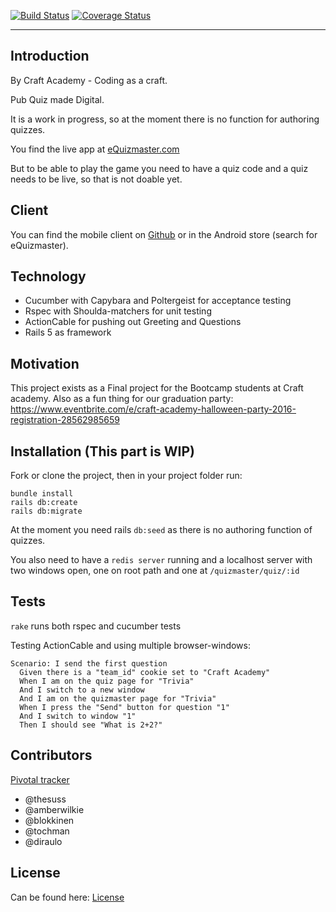 [![Build Status](https://travis-ci.org/CraftAcademy/quizmaster.svg?branch=develop)](https://travis-ci.org/CraftAcademy/quizmaster)
[![Coverage Status](https://coveralls.io/repos/github/CraftAcademy/quizmaster/badge.svg)](https://coveralls.io/github/CraftAcademy/quizmaster)


----------


## Introduction

By Craft Academy - Coding as a craft.

Pub Quiz made Digital.

It is a work in progress, so at the moment there is no function for authoring quizzes.

You find the live app at [eQuizmaster.com](http://www.equizmaster.com/) 

But to be able to play the game you need to have a quiz code and a quiz needs to be live, so that is not doable yet.

## Client

You can find the mobile client on [Github](https://github.com/AmberWilkie/quizmaster-client) or in the Android store (search for eQuizmaster).



## Technology
- Cucumber with Capybara and Poltergeist for acceptance testing
- Rspec with Shoulda-matchers for unit testing
- ActionCable for pushing out Greeting and Questions
- Rails 5 as framework



## Motivation

This project exists as a Final project for the Bootcamp students at Craft academy. Also as a fun thing for our graduation party:
https://www.eventbrite.com/e/craft-academy-halloween-party-2016-registration-28562985659


## Installation (This part is WIP)

Fork or clone the project, then in your project folder run:

```
bundle install
rails db:create
rails db:migrate
```

At the moment you need rails `db:seed` as there is no authoring function of quizzes.

You also need to have a `redis server` running and a localhost server with two windows open, one on root path and one at `/quizmaster/quiz/:id`


## Tests

`rake` runs both rspec and cucumber tests

Testing ActionCable and using multiple browser-windows:
```
Scenario: I send the first question
  Given there is a "team_id" cookie set to "Craft Academy"
  When I am on the quiz page for "Trivia"
  And I switch to a new window
  And I am on the quizmaster page for "Trivia"
  When I press the "Send" button for question "1"
  And I switch to window "1"
  Then I should see "What is 2+2?"
```

## Contributors


[Pivotal tracker](https://www.pivotaltracker.com/n/projects/1901449)


- @thesuss
- @amberwilkie
- @blokkinen
- @tochman
- @diraulo


## License

Can be found here:
[License](../blob/develop/LICENSE.md)
